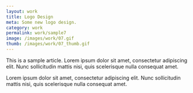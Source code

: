 ```yaml
---
layout: work
title: Logo Design
meta: Some new logo design.
category: work
permalink: work/sample7
image: /images/work/07.gif
thumb: /images/work/07_thumb.gif
---
```


This is a sample article. Lorem ipsum dolor sit amet, consectetur adipiscing elit. Nunc sollicitudin mattis nisi, quis scelerisque nulla consequat amet.

Lorem ipsum dolor sit amet, consectetur adipiscing elit. Nunc sollicitudin mattis nisi, quis scelerisque nulla consequat amet.